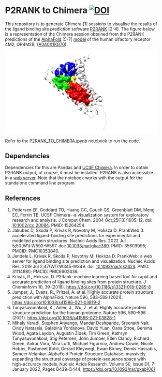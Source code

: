 # P2RANK to Chimera [![DOI](https://zenodo.org/badge/731140585.svg)](https://zenodo.org/doi/10.5281/zenodo.10371291)

This repository is to generate Chimera [1] sessions to visualise the results of the ligand binding site prediction software [P2RANK](https://prankweb.cz/) [2-4]. The figure below is a representation of the Chimera session obtained from the P2RANK predictions of the [AlphaFold](https://alphafold.ebi.ac.uk/) [5-7] [model](https://alphafold.ebi.ac.uk/entry/A0A0X1KG70) of the human olfactory receptor 4M2, OR4M2B, ([A0A0X1KG70](https://www.uniprot.org/uniprotkb/A0A0X1KG70/entry)).

![alt text](img/A0A0X1KG70-F1_pred_pockets.png)

Refer to the [P2RANK_TO_CHIMERA.ipynb](https://github.com/JavierSanchez-Utges/P2RANK_to_Chimera/blob/master/P2RANK_TO_CHIMERA.ipynb) notebook to run the code.


## Dependencies

Dependencies for this are Pandas and [UCSF Chimera](https://www.cgl.ucsf.edu/chimera/). In order to obtain P2RANK output, of course, it must be installed. P2RANK is also accessible in a [web server](https://prankweb.cz/). Note that the notebook works with the output for the standalone command line program.

## References
1. Pettersen EF, Goddard TD, Huang CC, Couch GS, Greenblatt DM, Meng EC, Ferrin TE. UCSF Chimera--a visualization system for exploratory research and analysis. J Comput Chem. 2004 Oct;25(13):1605-12. doi: [10.1002/jcc.20084](https://onlinelibrary.wiley.com/doi/10.1002/jcc.20084). PMID: 15264254.
2. Jakubec D, Skoda P, Krivak R, Novotny M, Hoksza D. PrankWeb 3: accelerated ligand-binding site predictions for experimental and modelled protein structures. Nucleic Acids Res. 2022 Jul 5;50(W1):W593-W597. doi: [10.1093/nar/gkac389](https://doi.org/10.1093/nar/gkac389). PMID: 35609995; PMCID: PMC10353840.
3. Jendele L, Krivak R, Skoda P, Novotny M, Hoksza D. PrankWeb: a web server for ligand binding site prediction and visualization. Nucleic Acids Res. 2019 Jul 2;47(W1):W345-W349. doi: [10.1093/nar/gkz424](https://doi.org/10.1093/nar/gkz424). PMID: 31114880; PMCID: PMC6602436.
4. Krivák, R., Hoksza, D. P2Rank: machine learning based tool for rapid and accurate prediction of ligand binding sites from protein structure. J Cheminform 10, 39 (2018). https://doi.org/10.1186/s13321-018-0285-8
5. Jumper, J., Evans, R., Pritzel, A. et al. Highly accurate protein structure prediction with AlphaFold. Nature 596, 583–589 (2021). https://doi.org/10.1038/s41586-021-03819-2
6. Tunyasuvunakool, K., Adler, J., Wu, Z. et al. Highly accurate protein structure prediction for the human proteome. Nature 596, 590–596 (2021). https://doi.org/10.1038/s41586-021-03828-1
7. Mihaly Varadi, Stephen Anyango, Mandar Deshpande, Sreenath Nair, Cindy Natassia, Galabina Yordanova, David Yuan, Oana Stroe, Gemma Wood, Agata Laydon, Augustin Žídek, Tim Green, Kathryn Tunyasuvunakool, Stig Petersen, John Jumper, Ellen Clancy, Richard Green, Ankur Vora, Mira Lutfi, Michael Figurnov, Andrew Cowie, Nicole Hobbs, Pushmeet Kohli, Gerard Kleywegt, Ewan Birney, Demis Hassabis, Sameer Velankar. AlphaFold Protein Structure Database: massively expanding the structural coverage of protein-sequence space with high-accuracy models, Nucleic Acids Research, Volume 50, Issue D1, 7 January 2022, Pages D439–D444, https://doi.org/10.1093/nar/gkab1061
